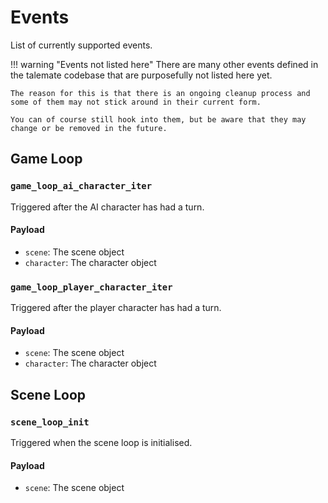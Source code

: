 # Events

List of currently supported events.

!!! warning "Events not listed here"
    There are many other events defined in the talemate codebase that are purposefully not listed here yet. 

    The reason for this is that there is an ongoing cleanup process and some of them may not stick around in their current form.

    You can of course still hook into them, but be aware that they may change or be removed in the future.


## Game Loop

### `game_loop_ai_character_iter`

Triggered after the AI character has had a turn.

#### Payload

- `scene`: The scene object
- `character`: The character object

### `game_loop_player_character_iter`

Triggered after the player character has had a turn.

#### Payload

- `scene`: The scene object
- `character`: The character object

## Scene Loop

### `scene_loop_init`

Triggered when the scene loop is initialised.

#### Payload

- `scene`: The scene object

